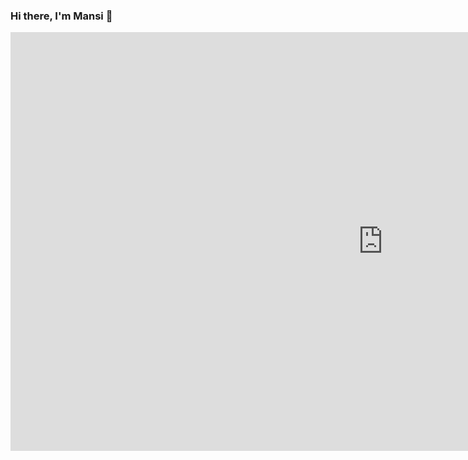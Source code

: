 ### Hi there, I'm Mansi 👋
<iframe width="1191" height="670" src="https://www.youtube.com/embed/qmwlWqjm6sA" frameborder="0" allow="accelerometer; autoplay; clipboard-write; encrypted-media; gyroscope; picture-in-picture" allowfullscreen></iframe>
